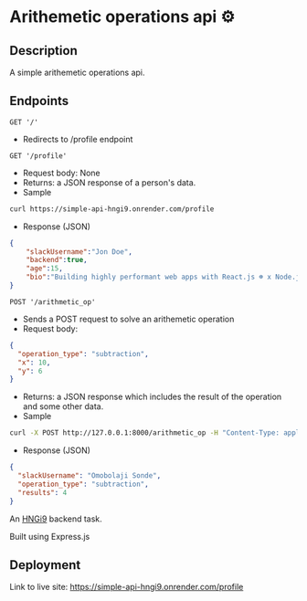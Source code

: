 # Arithemetic operations api ⚙

## Description
A simple arithemetic operations api.

## Endpoints
`GET '/'`
- Redirects to /profile endpoint

`GET '/profile'`
- Request body: None
- Returns: a JSON response of a person's data.
- Sample
```bash
curl https://simple-api-hngi9.onrender.com/profile
```
- Response (JSON)
```json
{
    "slackUsername":"Jon Doe",
    "backend":true,
    "age":15,
    "bio":"Building highly performant web apps with React.js ☸ x Node.js ⚙"
}
```

`POST '/arithmetic_op'`
- Sends a POST request to solve an arithemetic operation
- Request body:
```json
{
  "operation_type": "subtraction",
  "x": 10,
  "y": 6
}
```
- Returns: a JSON response which includes the result of the operation and some other data.
- Sample
```bash
curl -X POST http://127.0.0.1:8000/arithmetic_op -H "Content-Type: application/json" -d '{"operation_type": "subtraction", "x": 10, "y": 6}'
```
- Response (JSON)
```json
{
  "slackUsername": "Omobolaji Sonde",
  "operation_type": "subtraction",
  "results": 4
}
```

An [HNGi9](https://internship.zuri.team/hngi9) backend task.

Built using Express.js

## Deployment
Link to live site: https://simple-api-hngi9.onrender.com/profile